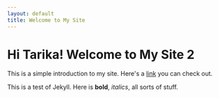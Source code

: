 ```yaml
---
layout: default
title: Welcome to My Site
---
```


# Hi Tarika! Welcome to My Site 2

This is a simple introduction to my site. Here's a [link](https://example.com) you can check out.

This is a test of Jekyll. Here is **bold**, _italics_, all sorts of stuff.
